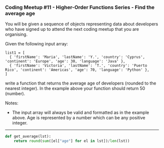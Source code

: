 ### Coding Meetup #11 - Higher-Order Functions Series - Find the average age
You will be given a sequence of objects representing data about developers who have signed up to attend the next coding meetup that you are organising.

Given the following input array:

```
list1 = [
  { 'firstName': 'Maria', 'lastName': 'Y.', 'country': 'Cyprus', 'continent': 'Europe', 'age': 30, 'language': 'Java' },
  { 'firstName': 'Victoria', 'lastName': 'T.', 'country': 'Puerto Rico', 'continent': 'Americas', 'age': 70, 'language': 'Python' },
]
```

write a function that returns the average age of developers (rounded to the nearest integer). In the example above your function should return 50 (number).

Notes:
* The input array will always be valid and formatted as in the example above. Age is represented by a number which can be any positive integer.</li>

---

```py
def get_average(lst): 
    return round(sum([el["age"] for el in lst])/len(lst))
```
